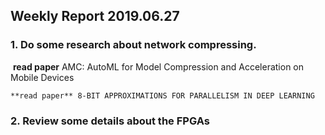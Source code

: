 ## Weekly Report 2019.06.27



### 1. Do some research about network compressing.

​	**read paper** AMC: AutoML for Model Compression and Acceleration on Mobile Devices

   	**read paper** 8-BIT APPROXIMATIONS FOR PARALLELISM IN DEEP LEARNING



### 2. Review some details about the FPGAs
